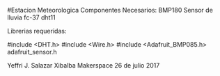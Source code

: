 #Estacion Meteorologica
Componentes Necesarios: 
BMP180
Sensor de lluvia fc-37
dht11

Librerias requeridas: 

#include <DHT.h>
#include <Wire.h>
#include <Adafruit_BMP085.h>
adafruit_sensor.h

Yeffri J. Salazar
Xibalba Makerspace
26 de julio 2017
